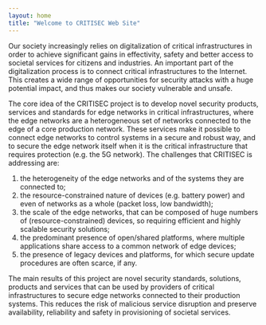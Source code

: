 ```yaml
---
layout: home
title: "Welcome to CRITISEC Web Site"
---
```


Our society increasingly relies on digitalization of critical infrastructures in order to achieve significant gains in effectivity, safety and better access to societal services for citizens and industries. An important part of the digitalization process is to connect critical infrastructures to the Internet. This creates a wide range of opportunities for security attacks with a huge potential impact, and thus makes our society vulnerable and unsafe.

The core idea of the CRITISEC project is to develop novel security products, services and standards for edge networks in critical infrastructures, where the edge networks are a heterogeneous set of networks connected to the edge of a core production network. These services make it possible  to connect edge networks to control systems in a secure and robust way, and to secure the edge network itself when it is the critical infrastructure that requires protection (e.g. the 5G network). 
The challenges that CRITISEC is addressing are: 
1. the heterogeneity of the edge networks and of the systems they are connected to; 
2. the resource-constrained nature of devices (e.g. battery power) and even of networks as a whole (packet loss, low bandwidth); 
3. the scale of the edge networks, that can be composed of huge numbers of (resource-constrained) devices, so requiring efficient and highly scalable security solutions; 
4. the predominant presence of open/shared platforms, where multiple applications share access to a common network of edge devices; 
5. the presence of legacy devices and platforms, for which secure update procedures are often scarce, if any.

The main results of this project are novel security standards, solutions, products and services that can be used by providers of critical infrastructures to secure edge networks connected to their production systems. This reduces the risk of malicious service disruption and preserve availability, reliability and safety in provisioning of societal services.
